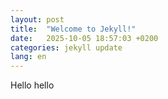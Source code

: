 ```yaml
---
layout: post
title:  "Welcome to Jekyll!"
date:   2025-10-05 18:57:03 +0200
categories: jekyll update
lang: en
---
```


Hello hello